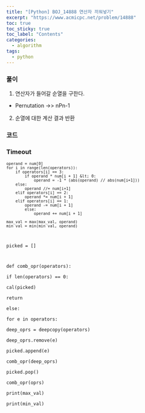 ```yaml
---
title: "[Python] BOJ_14888 연산자 끼워넣기"
excerpt: "https://www.acmicpc.net/problem/14888"
toc: true
toc_sticky: true
toc_label: "Contents"
categories:
  - algorithm
tags:
  - python
---
```


<h3 id="풀이">풀이</h3>
<ol>
<li>연산자가 들어갈 순열을 구한다.</li>
</ol>
<ul>
<li>Pernutation -&gt;> nPn-1</li>
</ul>
<ol start="2">
<li>순열에 대한 계산 결과 반환</li>
</ol>
<h3 id="코드">코드</h3>
<h3 id="timeout">Timeout</h3>
<pre><code 
import sys  
from copy import deepcopy  
sys.stdin = open('input.txt','r')  
  n = int(input())  
num = list(map(int, input().split()))  
opr = list(map(int, input().split())) #덧셈(+)의 개수, 뺄셈(-)의 개수, 곱셈(×)의 개수, 나눗셈(÷)의 개수  
  oprs = []  
# 연산자 개수 -&gt; 값으로 변환  
for j in range(4):  
    for k in range(opr[j]):  
        oprs.append(j)  
  min_val = sys.maxsize  
max_val = -1 * sys.maxsize  
  def cal(operators):  
    global min_val, max_val  
  
    operand = num[0]  
    for i in range(len(operators)):  
        if operators[i] == 3:  
            if operand * num[i + 1] &lt; 0:  
                operand = -1 * (abs(operand) // abs(num[i+1]))  
        else:  
            operand //= num[i+1]  
        elif operators[i] == 2:  
            operand *= num[i + 1]  
        elif operators[i] == 1:  
            operand -= num[i + 1]  
            else:  
                operand += num[i + 1]  
  
    max_val = max(max_val, operand)  
    min_val = min(min_val, operand)  
  
  
picked = []  
  
  def comb_opr(operators):  
    if len(operators) == 0:  
        cal(picked)  
        return  
 else:  
        for e in operators:  
            deep_oprs = deepcopy(operators)  
            deep_oprs.remove(e)  
            picked.append(e)  
            comb_opr(deep_oprs)  
            picked.pop()  
  comb_opr(oprs)  
print(max_val)  
print(min_val)
</code></pre>

<!--stackedit_data:
eyJoaXN0b3J5IjpbLTE1MzIyOTQwNzBdfQ==
-->
